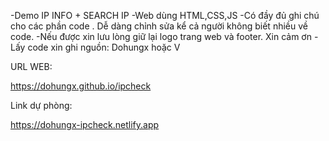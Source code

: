 -Demo IP INFO + SEARCH IP
-Web dùng HTML,CSS,JS 
-Có đầy đủ ghi chú cho các phần code . Dễ dàng chỉnh sửa kể cả người không biết nhiều về code.
-Nếu được xin lưu lòng giữ lại logo trang web và footer. Xin cảm ơn
-Lấy code xin ghi nguồn: Dohungx hoặc V 


URL WEB:

https://dohungx.github.io/ipcheck

Link dự phòng:

https://dohungx-ipcheck.netlify.app